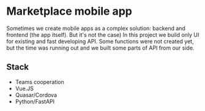 # Marketplace mobile app

Sometimes we create mobile apps as a complex solution: backend and frontend (the app itself). But it's not the case)
In this project we build only UI for existing and fast developing API. Some functions were not created yet, but the time was running out and we built some parts of API from our side.

## Stack
- Teams cooperation
- Vue.JS
- Quasar/Cordova
- Python/FastAPI
